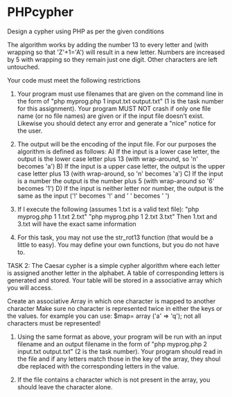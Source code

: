 # PHPcypher
Design a cypher using PHP as per the given conditions

The algorithm works by adding the number 13 to every letter and (with wrapping so that 'Z'+1='A') will result in a new letter.  Numbers are increased by 5 with wrapping so they remain just one digit. Other characters are left untouched.

Your code must meet the following restrictions

1) Your program must use filenames that are given on the command line in the form of "php myprog.php 1 input.txt output.txt" (1 is the task number for this assignment).  Your program MUST NOT crash if only one file name (or no file names) are given or if the input file doesn't exist.  Likewise you should detect any error and generate a "nice" notice for the user.

2) The output will be the encoding of the input file.  For our purposes the algorithm is defined as follows:
	A) If the input is a lower case letter, the output is the lower case letter plus 13 (with wrap-around, so 'n' becomes 'a')
	B) If the input is a upper case letter, the output is the upper case letter plus 13 (with wrap-around, so 'n' becomes 'a')
	C) If the input is a number the output is the number plus 5 (with wrap-around so '6' becomes '1')
	D) If the input is neither letter nor number, the output is the same as the input ('!' becomes '!' and ' ' becomes ' ')

3) If I execute the following (assumes 1.txt is a valid text file):
	"php myprog.php 1 1.txt 2.txt"
	"php myprog.php 1 2.txt 3.txt"
   Then 1.txt and 3.txt will have the exact same information

4) For this task, you may not use the str_rot13 function (that would be a little to easy).  You may define your own functions, but you do not have to.



TASK 2:
The Caesar cypher is a simple cypher algorithm where each letter is assigned another letter in the alphabet.  A table of corresponding letters is generated and stored.  Your table will be stored in a associative array which you will access.

Create an associative Array in which one character is mapped to another character  Make sure no character is represented twice in either the keys or the values.  for example you can use: $map= array ('a' => 'q');  not all characters must be represented!

1) Using the same format as above, your program will be run with an input filename and an output filename in the form of "php myprog.php 2 input.txt output.txt" (2 is the task number).  Your program should read in the file and if any letters match those in the key of the array, they shoul dbe replaced with the corresponding letters in the value.

2) If the file contains a character which is not present in the array, you should leave the character alone.

